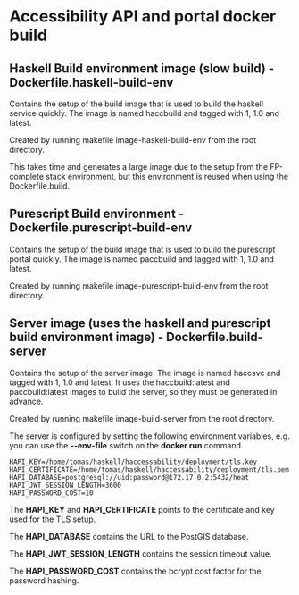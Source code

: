 # Accessibility API and portal docker build
## Haskell Build environment image (slow build) - Dockerfile.haskell-build-env
Contains the setup of the build image that is used to build the haskell service quickly. The image is named haccbuild and tagged with 1, 1.0 and latest.

Created by running makefile image-haskell-build-env from the root directory.

This takes time and generates a large image due to the setup from the FP-complete stack environment, but this environment is reused when using the Dockerfile.build.
## Purescript Build environment - Dockerfile.purescript-build-env
Contains the setup of the build image that is used to build the purescript portal quickly. The image is named paccbuild and tagged with 1, 1.0 and latest.

Created by running makefile image-purescript-build-env from the root directory.
## Server image (uses the haskell and purescript build environment image) - Dockerfile.build-server
Contains the setup of the server image. The image is named haccsvc and tagged with 1, 1.0 and latest. It uses the haccbuild:latest and paccbuild:latest images to build the server, so they must be generated in advance.

Created by running makefile image-build-server from the root directory.

The server is configured by setting the following environment variables, e.g. you can use the **--env-file** switch on the **docker run** command.

```
HAPI_KEY=/home/tomas/haskell/haccessability/deployment/tls.key
HAPI_CERTIFICATE=/home/tomas/haskell/haccessability/deployment/tls.pem
HAPI_DATABASE=postgresql://uid:password@172.17.0.2:5432/heat
HAPI_JWT_SESSION_LENGTH=3600
HAPI_PASSWORD_COST=10
```

The **HAPI_KEY** and **HAPI_CERTIFICATE** points to the certificate and key used for the TLS setup.

The **HAPI_DATABASE** contains the URL to the PostGIS database.

The **HAPI_JWT_SESSION_LENGTH** contains the session timeout value.

The **HAPI_PASSWORD_COST** contains the bcrypt cost factor for the password hashing.

